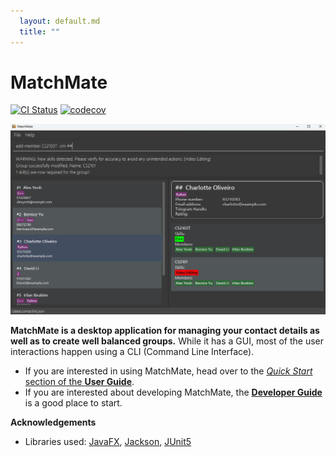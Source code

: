 ```yaml
---
  layout: default.md
  title: ""
---
```


# MatchMate

[![CI Status](https://github.com/se-edu/addressbook-level3/workflows/Java%20CI/badge.svg)](https://github.com/se-edu/addressbook-level3/actions)
[![codecov](https://codecov.io/gh/se-edu/addressbook-level3/branch/master/graph/badge.svg)](https://codecov.io/gh/se-edu/addressbook-level3)

![Ui](images/Ui.png)

**MatchMate is a desktop application for managing your contact details as well as to create well balanced groups.** While it has a GUI, most of the user interactions happen using a CLI (Command Line Interface).

* If you are interested in using MatchMate, head over to the [_Quick Start_ section of the **User Guide**](UserGuide.html#quick-start).
* If you are interested about developing MatchMate, the [**Developer Guide**](DeveloperGuide.html) is a good place to start.


**Acknowledgements**

* Libraries used: [JavaFX](https://openjfx.io/), [Jackson](https://github.com/FasterXML/jackson), [JUnit5](https://github.com/junit-team/junit5)
